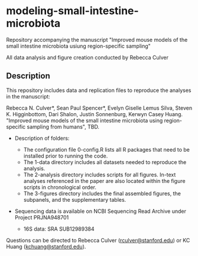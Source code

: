 # modeling-small-intestine-microbiota

Repository accompanying the manuscript "Improved mouse models of the small intestine microbiota usiung region-specific sampling"

All data analysis and figure creation conducted by Rebecca Culver

## Description

This repository includes data and replication files to reproduce the analyses in the manuscript:

Rebecca N. Culver*, Sean Paul Spencer*, Evelyn Giselle Lemus Silva, Steven K. Higginbottom, Dari Shalon, Justin Sonnenburg, Kerwyn Casey Huang.
"Improved mouse models of the small intestine microbiota using region-specific sampling from humans", TBD.

- Description of folders:
	- The configuration file 0-config.R lists all R packages that need to be installed prior to running the code.
	- The 1-data directory includes all datasets needed to reproduce the analysis.
	- The 2-analysis directory includes scripts for all figures. In-text analyses referenced in the paper are also located within the figure 
scripts in chronological order.
	- The 3-figures directory includes the final assembled figures, the subpanels, and the supplementary tables.

- Sequencing data is available on NCBI Sequencing Read Archive under Project PRJNA948701
	- 16S data:  SRA SUB12989384

Questions can be directed to Rebecca Culver (rculver@stanford.edu) or KC Huang (kchuang@stanford.edu).
